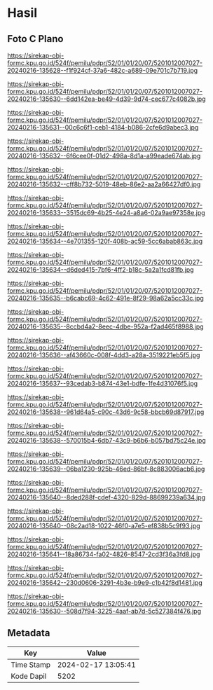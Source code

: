 # Hasil

## Foto C Plano

https://sirekap-obj-formc.kpu.go.id/524f/pemilu/pdpr/52/01/01/20/07/5201012007027-20240216-135628--f1f924cf-37a6-482c-a689-09e701c7b719.jpg

https://sirekap-obj-formc.kpu.go.id/524f/pemilu/pdpr/52/01/01/20/07/5201012007027-20240216-135630--6dd142ea-be49-4d39-9d74-cec677c4082b.jpg

https://sirekap-obj-formc.kpu.go.id/524f/pemilu/pdpr/52/01/01/20/07/5201012007027-20240216-135631--00c6c6f1-ceb1-4184-b086-2cfe6d9abec3.jpg

https://sirekap-obj-formc.kpu.go.id/524f/pemilu/pdpr/52/01/01/20/07/5201012007027-20240216-135632--6f6cee0f-01d2-498a-8d1a-a99eade674ab.jpg

https://sirekap-obj-formc.kpu.go.id/524f/pemilu/pdpr/52/01/01/20/07/5201012007027-20240216-135632--cff8b732-5019-48eb-86e2-aa2a66427df0.jpg

https://sirekap-obj-formc.kpu.go.id/524f/pemilu/pdpr/52/01/01/20/07/5201012007027-20240216-135633--3515dc69-4b25-4e24-a8a6-02a9ae97358e.jpg

https://sirekap-obj-formc.kpu.go.id/524f/pemilu/pdpr/52/01/01/20/07/5201012007027-20240216-135634--4e701355-120f-408b-ac59-5cc6abab863c.jpg

https://sirekap-obj-formc.kpu.go.id/524f/pemilu/pdpr/52/01/01/20/07/5201012007027-20240216-135634--d6ded415-7bf6-4ff2-b18c-5a2a1fcd81fb.jpg

https://sirekap-obj-formc.kpu.go.id/524f/pemilu/pdpr/52/01/01/20/07/5201012007027-20240216-135635--b6cabc69-4c62-491e-8f29-98a62a5cc33c.jpg

https://sirekap-obj-formc.kpu.go.id/524f/pemilu/pdpr/52/01/01/20/07/5201012007027-20240216-135635--8ccbd4a2-8eec-4dbe-952a-f2ad465f8988.jpg

https://sirekap-obj-formc.kpu.go.id/524f/pemilu/pdpr/52/01/01/20/07/5201012007027-20240216-135636--af43660c-008f-4dd3-a28a-3519221eb5f5.jpg

https://sirekap-obj-formc.kpu.go.id/524f/pemilu/pdpr/52/01/01/20/07/5201012007027-20240216-135637--93cedab3-b874-43e1-bdfe-1fe4d31076f5.jpg

https://sirekap-obj-formc.kpu.go.id/524f/pemilu/pdpr/52/01/01/20/07/5201012007027-20240216-135638--961d64a5-c90c-43d6-9c58-bbcb69d87917.jpg

https://sirekap-obj-formc.kpu.go.id/524f/pemilu/pdpr/52/01/01/20/07/5201012007027-20240216-135638--570015b4-6db7-43c9-b6b6-b057bd75c24e.jpg

https://sirekap-obj-formc.kpu.go.id/524f/pemilu/pdpr/52/01/01/20/07/5201012007027-20240216-135639--06ba1230-925b-46ed-86bf-8c883006acb6.jpg

https://sirekap-obj-formc.kpu.go.id/524f/pemilu/pdpr/52/01/01/20/07/5201012007027-20240216-135640--8ded288f-cdef-4320-829d-88699239a634.jpg

https://sirekap-obj-formc.kpu.go.id/524f/pemilu/pdpr/52/01/01/20/07/5201012007027-20240216-135640--08c2ad18-1022-46f0-a7e5-ef838b5c9f93.jpg

https://sirekap-obj-formc.kpu.go.id/524f/pemilu/pdpr/52/01/01/20/07/5201012007027-20240216-135641--18a86734-fa02-4826-8547-2cd3f36a3fd8.jpg

https://sirekap-obj-formc.kpu.go.id/524f/pemilu/pdpr/52/01/01/20/07/5201012007027-20240216-135642--230d0606-3291-4b3e-b9e9-c1b42f8d1481.jpg

https://sirekap-obj-formc.kpu.go.id/524f/pemilu/pdpr/52/01/01/20/07/5201012007027-20240216-135630--508d7f94-3225-4aaf-ab7d-5c527384f476.jpg


## Metadata

| Key        | Value               |
| ---------- | ------------------- |
| Time Stamp | 2024-02-17 13:05:41 |
| Kode Dapil | 5202                |



